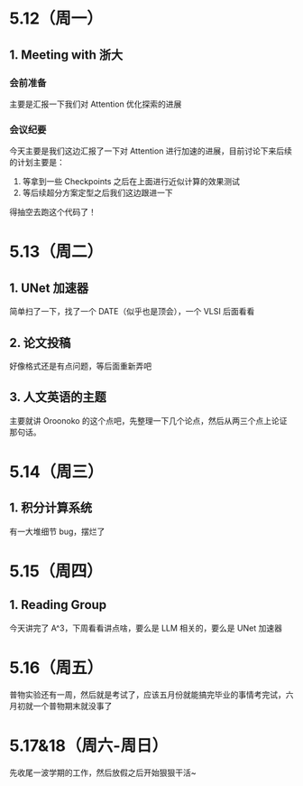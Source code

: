 # 5.12（周一）
## 1. Meeting with 浙大
### 会前准备
主要是汇报一下我们对 Attention 优化探索的进展
### 会议纪要
今天主要是我们这边汇报了一下对 Attention 进行加速的进展，目前讨论下来后续的计划主要是：
1. 等拿到一些 Checkpoints 之后在上面进行近似计算的效果测试
2. 等后续超分方案定型之后我们这边跟进一下

得抽空去跑这个代码了！
# 5.13（周二）
## 1. UNet 加速器
简单扫了一下，找了一个 DATE（似乎也是顶会），一个 VLSI
后面看看
## 2. 论文投稿
好像格式还是有点问题，等后面重新弄吧
## 3. 人文英语的主题
主要就讲 Oroonoko 的这个点吧，先整理一下几个论点，然后从两三个点上论证那句话。

# 5.14（周三）
## 1. 积分计算系统
有一大堆细节 bug，摆烂了
# 5.15（周四）
## 1. Reading Group
今天讲完了 A^3，下周看看讲点啥，要么是 LLM 相关的，要么是 UNet 加速器
# 5.16（周五）
普物实验还有一周，然后就是考试了，应该五月份就能搞完毕业的事情考完试，六月初就一个普物期末就没事了
# 5.17&18（周六-周日）
先收尾一波学期的工作，然后放假之后开始狠狠干活~
